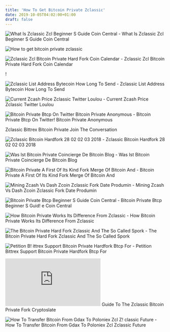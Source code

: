 ```yaml
---
title: 'How To Get Bitcoin Private Zclassic'
date: 2019-10-05T04:02:00+01:00
draft: false
---
```


![What Is Zclassic Zcl Beginner S Guide Coin Central - ](https://coincentral.com/wp-content/uploads/2018/03/zclassic-874x437.png "What Is Zclassic Zcl Beginner S Guide Coin Central | How to get bitcoin private zclassic") What Is Zclassic Zcl Beginner S Guide Coin Central

![How to get bitcoin private zclassic](https://cdn1.benzinga.com/files/imagecache/1024x768xUP/images/story/2012/bitcoin-3023881_1920_3.jpg "How to get bitcoin private zclassic") 

![Zclassic Zcl Bitcoin Private Hard Fork Coin Calendar - ](http://www.coincalendar.info/wp-content/uploads/2017/12/ZClassic-Bitcoin-Private-HardFork-CoinCalendar.jpg "Zclassic Zcl Bitcoin Private Hard Fork Coin Calendar | How to get bitcoin private zclassic") Zclassic Zcl Bitcoin Private Hard Fork Coin Calendar

!

![Zclassic List Address Bytecoin How Long To Send - ](http://upload.wikimedia.org/wikipedia/commons/thumb/d/dd/Zclassic_electrum_wallet.jpg/709px-Zclassic_electrum_wallet.jpg "Zclassic List Address Bytecoin How Long To Send | How to get bitcoin private zclassic") Zclassic List Address Bytecoin How Long To Send

![Current Zcash Price Zclassic Twitter Loulou - ](https://pbs.twimg.com/media/DV7-lTrX4AEr6x7.jpg "Current Zcash Price Zclassic Twitter Loulou | How to get bitcoin private zclassic") Current Zcash Price Zclassic Twitter Loulou

![Bitcoin Private Btcp On Twitter Bitcoin Private Anonymous - ](https://pbs.twimg.com/media/DTRRZhdWkAI0vNX.jpg "Bitcoin Private Btcp On Twitter Bitcoin Private Anonymous | How to get bitcoin private zclassic") Bitcoin Private Btcp On Twitter! Bitcoin Private Anonymous

 Zclassic Bittrex Bitcoin Private Join The Conversation

![Zclassic Bitcoin Hardfork 28 02 02 03 2018 - ](https://i.ytimg.com/vi/RVde4c8MP-0/maxresdefault.jpg "Zclassic Bitcoin Hardfork 28 02 02 03 2018 | How to get bitcoin private zclassic") Zclassic Bitcoin Hardfork 28 02 02 03 2018

![Was Ist Bitcoin Private Coincierge De Bitcoin Blog - ](https://coincierge.de/wp-content/uploads/2018/04/Bitcoin_Private_Logo.jpg "Was Ist Bitcoin Private Coincierge De Bitcoin Blog | How to get bitcoin private zclassic") Was Ist Bitcoin Private Coincierge De Bitcoin Blog

![Bitcoin Private A First Of Its Kind Fork Merge Of Bitcoin And - ](https://thebitcoinnews.com/wp-content/uploads/2018/04/BitcoinPrivate_table1-680x450.png "Bitcoin Private A First Of Its Kind Fork Merge Of Bitcoin And | How to get bitcoin private zclassic") Bitcoin Private A First Of Its Kind Fork Merge Of Bitcoin And

![Mining Zcash Vs Dash Zcoin Zclassic Fork Date Produmin - ](https://steemitimages.com/0x0/http://i.imgur.com/MPpdZcb.png "Mining Zcash Vs Dash Zcoin Zclassic Fork Date Produmin | How to get bitcoin private zclassic") Mining Zcash Vs Dash Zcoin Zclassic Fork Date Produmin

![Bitcoin Private Btcp Beginner S Guide Coin Central - ](https://coincentral.com/wp-content/uploads/2018/04/bitcoin-private2-874x437.png "Bitcoin Private Btcp Beginner S Guide Coin Central | How to!    get bitcoin private zclassic") Bitcoin Private Btcp Beginner S Guid! e Coin Central

![How Bitcoin Private Works Its Difference From Zclassic - ](https://i0.wp.com/blockpublisher.com/wp-content/uploads/2018/04/How-Bitcoin-Private-Works-Its-Difference-From-ZClassic-3.jpg?resize=780%2C405&ssl=1 "How Bitcoin Private Works Its Difference From Zclassic | How to get bitcoin private zclassic") How Bitcoin Private Works Its Difference From Zclassic

![The Bitcoin Private Hard Fork Zclassic And The So Called Spork - ](https://miro.medium.com/max/1838/1*UOnjW39YclN3BRrb7DHg7w.png "The Bitcoin Private Hard Fork Zclassic And The So Called Spork | How to get bitcoin private zclassic") The Bitcoin Private Hard Fork Zclassic And The So Called Spork

![Petition B!   ittrex Support Bitcoin Private Hardfork Btcp For - ](https://assets.change.org/photos/1/yf/or/xyyfoRSaLRvyfvI-800x450-noPad.jpg?1519752646 "Petition Bittrex Support Bitcoin Private Hardfork Btcp For | How to get bitcoin private zclassic") Petition Bittrex Support Bitcoin Private Hardfork Btcp For

![Guide To The Zclassic Bitcoin Private Fork Cryptoslate - ](https://cryptoslate.com/wp-content/themes/cryptoslate-2017/imgresize/timthumb.php?src=https://cryptoslate.com/wp-content/uploads/2018/02/BTCP-Cover-1.jpg&w=824&h=298&q=75 "Guide To The Zclassic Bitcoin Private Fork Cryptoslate | How to get bitcoin private zclassic") Guide To The Zclassic Bitcoin Private Fork Cryptoslate

![How To Transfer Bitcoin From Gdax To Poloniex Zcl Z!   classic Future - ](https://i2.wp.com/crypto-faucets.in/wp-content/uploads/2018/02/forking-today-bittrex-stance-on-bitcoin-private-angers-zclassic-bagholders-1.png?resize\u003d524,305\u0026ssl\u003d1 "How To Transfer Bitcoin From Gdax To Poloniex!    Zcl Zclassic Future | How to get bitcoin private zclassic") How To Transfer Bitcoin From Gdax To Poloniex Zcl Zclassic Future